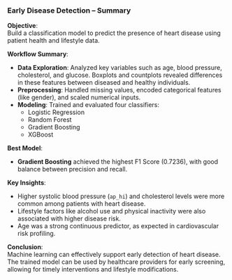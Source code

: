 ### Early Disease Detection – Summary

**Objective**:  
Build a classification model to predict the presence of heart disease using patient health and lifestyle data.

**Workflow Summary**:

- **Data Exploration**: Analyzed key variables such as age, blood pressure, cholesterol, and glucose. Boxplots and countplots revealed differences in these features between diseased and healthy individuals.
- **Preprocessing**: Handled missing values, encoded categorical features (like gender), and scaled numerical inputs.
- **Modeling**: Trained and evaluated four classifiers:
  - Logistic Regression
  - Random Forest
  - Gradient Boosting
  - XGBoost

**Best Model**:

- **Gradient Boosting** achieved the highest F1 Score (0.7236), with good balance between precision and recall.

**Key Insights**:

- Higher systolic blood pressure (`ap_hi`) and cholesterol levels were more common among patients with heart disease.
- Lifestyle factors like alcohol use and physical inactivity were also associated with higher disease risk.
- Age was a strong continuous predictor, as expected in cardiovascular risk profiling.

**Conclusion**:  
Machine learning can effectively support early detection of heart disease. The trained model can be used by healthcare providers for early screening, allowing for timely interventions and lifestyle modifications.
